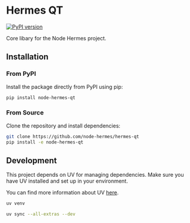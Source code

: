 # Hermes QT

[![PyPI version](https://badge.fury.io/py/node-hermes-qt.svg)](https://pypi.org/project/node-hermes-qt)

Core libary for the Node Hermes project.

## Installation

### From PyPI

Install the package directly from PyPI using pip:

```bash
pip install node-hermes-qt
```

### From Source

Clone the repository and install dependencies:

```bash
git clone https://github.com/node-hermes/hermes-qt
pip install -e node-hermes-qt
```

## Development

This project depends on UV for managing dependencies.
Make sure you have UV installed and set up in your environment.

You can find more information about UV [here](https://docs.astral.sh/uv/getting-started/installation/).

```bash
uv venv
```

```bash
uv sync --all-extras --dev
```